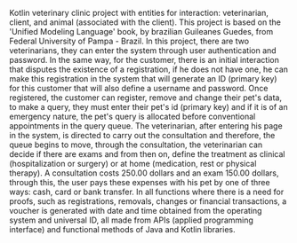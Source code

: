 Kotlin veterinary clinic project with entities for interaction: veterinarian, client, and animal (associated with the client). This project is based on the 'Unified Modeling Language' book, by brazilian Guileanes Guedes, from Federal University of Pampa - Brazil. In this project, there are two veterinarians, they can enter the system through user authentication and password. In the same way, for the customer, there is an initial interaction that disputes the existence of a registration, if he does not have one, he can make this registration in the system that will generate an ID (primary key) for this customer that will also define a username and password. Once registered, the customer can register, remove and change their pet's data, to make a query, they must enter their pet's id (primary key) and if it is of an emergency nature, the pet's query is allocated before conventional appointments in the query queue. The veterinarian, after entering his page in the system, is directed to carry out the consultation and therefore, the queue begins to move, through the consultation, the veterinarian can decide if there are exams and from then on, define the treatment as clinical (hospitalization or surgery) or at home (medication, rest or physical therapy). A consultation costs 250.00 dollars and an exam 150.00 dollars, through this, the user pays these expenses with his pet by one of three ways: cash, card or bank transfer. In all functions where there is a need for proofs, such as registrations, removals, changes or financial transactions, a voucher is generated with date and time obtained from the operating system and universal ID, all made from APIs (applied programming interface) and functional methods of Java and Kotlin libraries.
